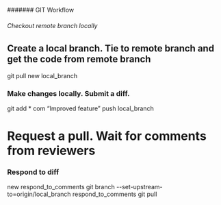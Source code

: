 ####### GIT Workflow

###### Checkout remote branch locally

## Create a local branch. Tie to remote branch and get the code from remote branch
git pull
new local_branch

### Make changes locally. Submit a diff.
git add *
com “Improved feature”
push local_branch
# Request a pull. Wait for comments from reviewers

### Respond to diff
new respond_to_comments
git branch --set-upstream-to=origin/local_branch respond_to_comments
git pull

